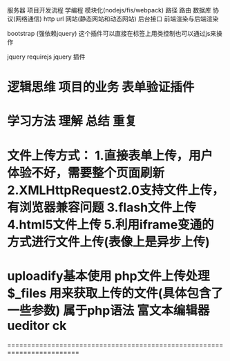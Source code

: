 服务器
项目开发流程
学编程
模块化(nodejs/fis/webpack)
路径
路由
数据库
协议(网络通信)
http url 
网站(静态网站和动态网站)
后台接口
前端渲染与后端渲染

bootstrap (强依赖jquery)
这个插件可以直接在标签上用类控制也可以通过js来操作

jquery
requirejs
jquery 插件

逻辑思维
项目的业务
表单验证插件
=====================================================================
学习方法
理解
总结
重复
=========================================================================
文件上传方式：
1.直接表单上传，用户体验不好，需要整个页面刷新
2.XMLHttpRequest2.0支持文件上传，有浏览器兼容问题
3.flash文件上传
4.html5文件上传
5.利用iframe变通的方式进行文件上传(表像上是异步上传)
======================================================================================
uploadify基本使用
php文件上传处理
$_files 用来获取上传的文件(具体包含了一些参数)   属于php语法
富文本编辑器
ueditor
ck
=============================================================================
<script>
   // slice()与split()方法的小demo
    var pathname = '?username=lisi&age=12&gender=male';
    var pname=pathname.slice(1); // 切割字符串
    console.log(pname);//username=lisi&age=12&gender=male

    var arr=pname.split("&");
    console.log(arr); //["username=lisi", "age=12", "gender=male"]

    var obj={};

    for(var i=0;i<arr.length;i++){
        var kv = arr[i].split('=');
        console.log(kv);
        //["username", "lisi"]
        // ["age", "12"]
         //["gender", "male"]
        console.log(kv[0]); //username age   gender
        console.log(kv[1]); //lisi      12    male
        obj[kv[0]]=kv[1];
//       相当于obj.username=lisi; 但是点后面必须是字符串 此处只能用对象字面量的形式
    }
    console.log(obj);//Object {username: "lisi", age: "12", gender: "male"}

//   ﻿控制台循环结果如下 每次循环会出现一对
//   1.html:13 username=lisi&age=12&gender=male
//   1.html:16
//           ["username=lisi", "age=12", "gender=male"]
//   1.html:22
//           ["username", "lisi"]
//   1.html:26 username
//   1.html:27 lisi
//   1.html:22
//           ["age", "12"]
//   1.html:26 age
//   1.html:27 12
//   1.html:22
//           ["gender", "male"]
//   1.html:26 gender
//   1.html:27 male
//   1.html:31
//   Object {username: "lisi", age: "12", gender: "male"}
</script>
========================================================================
